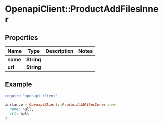 # OpenapiClient::ProductAddFilesInner

## Properties

| Name | Type | Description | Notes |
| ---- | ---- | ----------- | ----- |
| **name** | **String** |  |  |
| **url** | **String** |  |  |

## Example

```ruby
require 'openapi_client'

instance = OpenapiClient::ProductAddFilesInner.new(
  name: null,
  url: null
)
```

